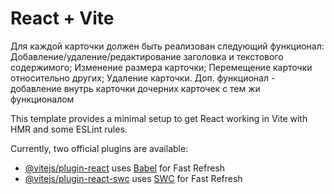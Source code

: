 # React + Vite
Для каждой карточки должен быть реализован следующий функционал:
Добавление/удаление/редактирование заголовка и текстового содержимого;
Изменение размера карточки;
Перемещение карточки относительно других;
Удаление карточки.
Доп. функционал - добавление внутрь карточки дочерних карточек с тем жи функционалом

This template provides a minimal setup to get React working in Vite with HMR and some ESLint rules.

Currently, two official plugins are available:

- [@vitejs/plugin-react](https://github.com/vitejs/vite-plugin-react/blob/main/packages/plugin-react/README.md) uses [Babel](https://babeljs.io/) for Fast Refresh
- [@vitejs/plugin-react-swc](https://github.com/vitejs/vite-plugin-react-swc) uses [SWC](https://swc.rs/) for Fast Refresh
